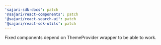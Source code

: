 ```yaml
---
'sajari-sdk-docs': patch
'@sajari/react-components': patch
'@sajari/react-search-ui': patch
'@sajari/react-sdk-utils': patch
---
```


Fixed components depend on ThemeProvider wrapper to be able to work.
